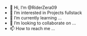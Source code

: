 - 👋 Hi, I’m @RiderZera09
- 👀 I’m interested in Projects fullstack
- 🌱 I’m currently learning ...
- 💞️ I’m looking to collaborate on ...
- 📫 How to reach me ...

<!---
RiderZera09/RiderZera09 is a ✨ special ✨ repository because its `README.md` (this file) appears on your GitHub profile.
You can click the Preview link to take a look at your changes.
--->

